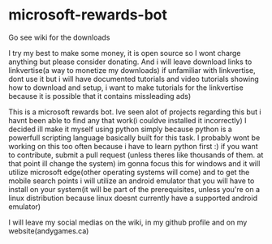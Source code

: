 # microsoft-rewards-bot

Go see wiki for the downloads 

I try my best to make some money, it is open source so I wont charge anything but please consider donating. And i will leave download links to linkvertise(a way to monetize my downloads) if unfamiliar with linkvertise, dont use it but i will have documented tutorials and video tutorials showing how to download and setup, i want to make tutorials for the linkvertise because it is possible that it contains missleading ads)

This is a microsoft rewards bot. Ive seen alot of projects regarding this but i havnt been able to find any that work(i couldve installed it incorrectly)
I decided ill make it myself using python simply because python is a powerfull scripting language basically built for this task.
I probably wont be working on this too often because i have to learn python first :)
if you want to contribute, submit a pull request (unless theres like thousands of them. at that point ill change the system)
im gonna focus this for windows and it will utilize microsoft edge(other operating systems will come)
and to get the mobile search points i will utilize an android emulator that you will have to install on your system(it will be part of the prerequisites, unless you're on a linux distribution because linux doesnt currently have a supported android emulator)

I will leave my social medias on the wiki, in my github profile and on my website(andygames.ca)

